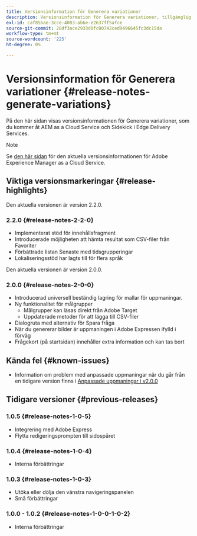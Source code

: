 ```yaml
---
title: Versionsinformation för Generera variationer
description: Versionsinformation för Generera variationer, tillgänglig AEM as a Cloud Service och Sidekick i Edge Delivery Services
exl-id: caf85bae-3cce-4083-ab6e-e2637ff5afce
source-git-commit: 28df3ace2933d0fc00742ced9496645fc3dc15da
workflow-type: tm+mt
source-wordcount: '225'
ht-degree: 0%

---
```


# Versionsinformation för Generera variationer {#release-notes-generate-variations}

På den här sidan visas versionsinformationen för Generera variationer, som du kommer åt AEM as a Cloud Service och Sidekick i Edge Delivery Services.

>[!NOTE]
>
>Se [den här sidan](/help/release-notes/release-notes-cloud/release-notes-current.md) för den aktuella versionsinformationen för Adobe Experience Manager as a Cloud Service.

## Viktiga versionsmarkeringar {#release-highlights}

Den aktuella versionen är version 2.2.0.

### 2.2.0 {#release-notes-2-2-0}

* Implementerat stöd för innehållsfragment
* Introducerade möjligheten att hämta resultat som CSV-filer från Favoriter
* Förbättrade listan Senaste med tidsgrupperingar
* Lokaliseringsstöd har lagts till för flera språk

Den aktuella versionen är version 2.0.0.

### 2.0.0 {#release-notes-2-0-0}

* Introducerad universell beständig lagring för mallar för uppmaningar.
* Ny funktionalitet för målgrupper
   * Målgrupper kan läsas direkt från Adobe Target
   * Uppdaterade metoder för att lägga till CSV-filer
* Dialogruta med alternativ för Spara fråga
* När du genererar bilder är uppmaningen i Adobe Expressen ifylld i förväg
* Frågekort (på startsidan) innehåller extra information och kan tas bort

## Kända fel {#known-issues}

* Information om problem med anpassade uppmaningar när du går från en tidigare version finns i [Anpassade uppmaningar i v2.0.0](/help/generative-ai/generate-variations.md#custom-prompts-v200)

## Tidigare versioner {#previous-releases}

### 1.0.5 {#release-notes-1-0-5}

* Integrering med Adobe Express
* Flytta redigeringsprompten till sidospåret

### 1.0.4 {#release-notes-1-0-4}

* Interna förbättringar

### 1.0.3 {#release-notes-1-0-3}

* Utöka eller dölja den vänstra navigeringspanelen
* Små förbättringar

### 1.0.0 - 1.0.2 {#release-notes-1-0-0-1-0-2}

* Interna förbättringar
